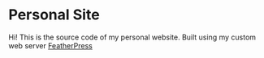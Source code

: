 


# Personal Site

Hi! This is the source code of my personal website. Built using my custom web server [FeatherPress](https://github.com/lele394/FeatherPress)



